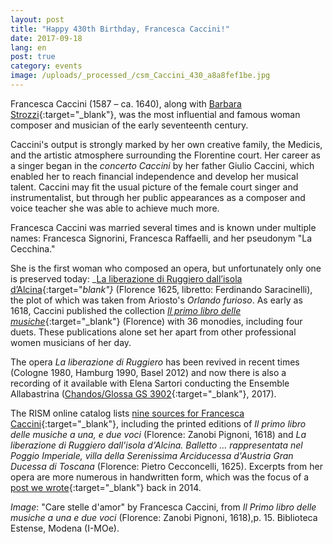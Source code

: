 ```yaml
---
layout: post
title: "Happy 430th Birthday, Francesca Caccini!"
date: 2017-09-18
lang: en
post: true
category: events
image: /uploads/_processed_/csm_Caccini_430_a8a8fef1be.jpg
---
```



Francesca Caccini (1587 – ca. 1640), along with [Barbara Strozzi](http://www.rism.info/en/home/newsdetails/article/64/barbara-strozzi-a-woman-composer-in-17th-century-venice.html){:target="_blank"}, was the most influential and famous woman composer and musician of the early seventeenth century.

Caccini's output is strongly marked by her own creative family, the Medicis, and the artistic atmosphere surrounding the Florentine court. Her career as a singer began in the _concerto Caccini_ by her father Giulio Caccini, which enabled her to reach financial independence and develop her musical talent. Caccini may fit the usual picture of the female court singer and instrumentalist, but through her public appearances as a composer and voice teacher she was able to achieve much more.

Francesca Caccini was married several times and is known under multiple names: Francesca Signorini, Francesca Raffaelli, and her pseudonym "La Cecchina."

She is the first woman who composed an opera, but unfortunately only one is preserved today: _[La liberazione di Ruggiero dall’isola d’Alcina](https://opac.rism.info/search?id=00000990007801&Language=en){:target="_blank"}_ (Florence 1625, libretto: Ferdinando Saracinelli), the plot of which was taken from Ariosto's _Orlando furioso_. As early as 1618, Caccini published the collection [_Il primo libro delle musiche_](https://opac.rism.info/search?id=00000990007800&Language=en){:target="_blank"} (Florence) with 36 monodies, including four duets. These publications alone set her apart from other professional women musicians of her day.

The opera _La liberazione di Ruggiero_ has been revived in recent times (Cologne 1980, Hamburg 1990, Basel 2012) and now there is also a recording of it available with Elena Sartori conducting the Ensemble Allabastrina ([Chandos/Glossa GS 3902](https://www.chandos.net/products/catalogue/GS%203902){:target="_blank"}, 2017).

The RISM online catalog lists [nine sources for Francesca Caccini](https://opac.rism.info/search?View=rism&author=Caccini+Francesca&Language=en){:target="_blank"}, including the printed editions of _Il primo libro delle musiche a una, e due voci_ (Florence: Zanobi Pignoni, 1618) and _La liberazione di Ruggiero dall'isola d'Alcina. Balletto ... rappresentata nel Poggio Imperiale, villa della Serenissima Arciducessa d'Austria Gran Ducessa di Toscana_ (Florence: Pietro Cecconcelli, 1625). Excerpts from her opera are more numerous in handwritten form, which was the focus of a [post we wrote](http://www.rism.info/en/home/newsdetails/browse/1/select/rism_a_z/article/2/rism-a-z-francesca-caccini.html){:target="_blank"} back in 2014.

_Image_: "Care stelle d'amor" by Francesca Caccini, from _Il Primo libro delle musiche a una e due voci_ (Florence: Zanobi Pignoni, 1618),p. 15. Biblioteca Estense, Modena (I-MOe).

<script type="text/javascript">var switchTo5x=true;</script><script type="text/javascript" src="http://w.sharethis.com/button/buttons.js"></script><script type="text/javascript">stLight.options({publisher: "9b601438-1ce1-49d8-bfd7-9cff5df54c17", doNotHash: false, doNotCopy: false, hashAddressBar: false});</script>